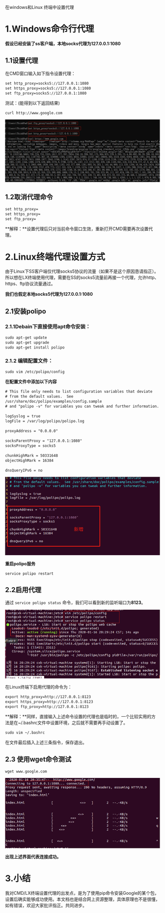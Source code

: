 在windows和Linux 终端中设置代理

# 1.Windows命令行代理

**假设已经安装了ss客户端，本地socks代理为127.0.0.1:1080**

## 1.1设置代理

在CMD窗口输入如下指令设置代理：

```
set http_proxy=socks5://127.0.0.1:1080
set https_proxy=socks5://127.0.0.1:1080
set ftp_proxy=socks5://127.0.0.1:1080
```

测试：(能得到以下返回结果)

```
curl http://www.google.com
```

![](https://raw.githubusercontent.com/yimisiyang/cloudimage/master/Image/cxk.jpg)

## 1.2取消代理命令

```
set http_proxy=
set https_proxy=
set ftp_proxy=
```

**解释：**设置代理后只对当前命令窗口生效，重新打开CMD需要再次设置代理。

# 2.Linux终端代理设置方式

由于Linux下SS客户端仅代理socks5协议的流量（如果不是这个原因恳请指正）。所以想在LX终端使用代理，需要在SS的socks5流量前再接一个代理，允许http、https、ftp协议流量通过。

**我们也假定本地socks5代理为127.0.0.1:1080**

## 2.1安装polipo

### 2.1.1Debain下直接使用apt命令安装：

```
sudo apt-get update
sudo apt-get upgrade
sudo apt-get install polipo
```

### 2.1.2 编辑配置文件：

```
sudo vim /etc/polipo/config
```

**在配置文件中添加以下内容**

```
# This file only needs to list configuration variables that deviate
# from the default values.  See /usr/share/doc/polipo/examples/config.sample
# and "polipo -v" for variables you can tweak and further information.

logSyslog = true
logFile = /var/log/polipo/polipo.log

proxyAddress = "0.0.0.0"

socksParentProxy = "127.0.0.1:1080"
socksProxyType = socks5

chunkHighMark = 50331648
objectHighMark = 16384

dnsQueryIPv6 = no
```

![](https://raw.githubusercontent.com/yimisiyang/cloudimage/master/Image/334b427d3c0d7c04dbe16299354c911.png)

**重启polipo服务**

```
service polipo restart
```

## 2.2启用代理

通过 `service polipo status` 命令，我们可以看到新的监听端口为**8123**。

![](https://raw.githubusercontent.com/yimisiyang/cloudimage/master/Image/05bc5358d448f2249c2c0a99989cb32.png)

在Linux终端下启用代理的命令为：

```
export http_proxy=http://127.0.0.1:8123
export https_proxy=http://127.0.0.1:8123
export ftp_proxy=http://127.0.0.1:8123
```

**解释：**同样，直接输入上述命令设置的代理也是临时的，一个比较实用的方法是在~/.bashrc文件中设置环境，之后就不需要再手动设置了。

```
sudo vim ~/.bashrc
```

在文件最后插入上述三条指令，保存退出。

## 2.3 使用wget命令测试

```
wget www.google.com
```

![](https://raw.githubusercontent.com/yimisiyang/cloudimage/master/Image/7de8f9f3387a077298c0c9fd5fa4311.png)

**出现上述界面代表连接成功。**

# 3.小结

我对CMD/LX终端设置代理的出发点，是为了使用pip命令安装Google的某个包，设置后确实能够成功使用。本文档也是结合网上资源整理，具体原理也不是很懂，如有错误，欢迎大家批评指正。共同进步。